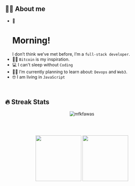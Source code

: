 ## :sassy_man:  About me
- :school: <h1>Morning!</h1> I don’t think we’ve met before, I’m a `full-stack developer`.
- :technologist: `Bitcoin` is my inspiration.
- :computer: I can't sleep without `Coding`
- :student: I’m currently planning to learn about: `Devops` and `Web3`.
- :nerd_face: I am living in `JavaScript`

<br>

## 🔥 Streak Stats
<p align="center"><img src="https://github-readme-streak-stats.herokuapp.com/?user=mfkfawas&theme=algolia" alt="mfkfawas" /></p>

<br>
<br>

<p align= "center">
  <img height= "150" src="https://github-readme-stats.vercel.app/api?username=mfkfawas&theme=react&show_icons=true&include_all_commits=true" />
  <img height= "150" src="https://github-readme-stats.vercel.app/api/top-langs/?username=mfkfawas&theme=react&layout=compact&count=8" />
</p>
